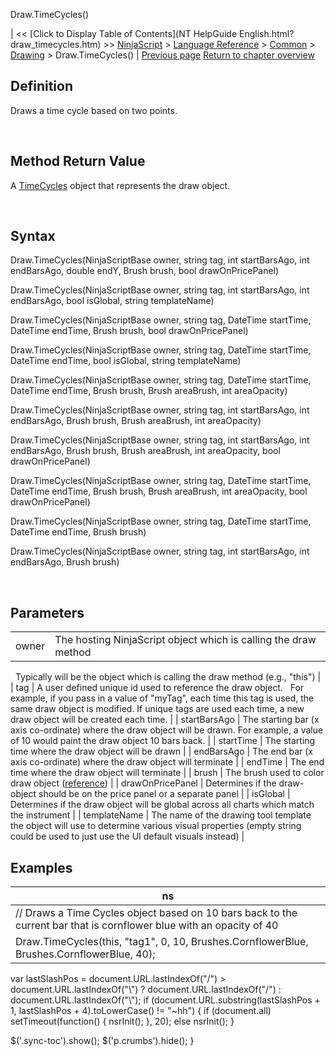﻿










 


Draw.TimeCycles()







| &lt;&lt; [Click to Display Table of Contents](NT HelpGuide English.html?draw_timecycles.htm) &gt;&gt;
 [NinjaScript](ninjascript.htm) &gt; [Language Reference](language_reference_wip.htm) &gt; [Common](common.htm) &gt; [Drawing](drawing.htm) &gt;
Draw.TimeCycles() | [Previous page](textfixed.htm)
[Return to chapter overview](drawing.htm)










Definition
----------


Draws a time cycle based on two points.


 


Method Return Value
-------------------


A [TimeCycles](timecycles.htm) object that represents the draw object.


 


Syntax
------


Draw.TimeCycles(NinjaScriptBase owner, string tag, int startBarsAgo, int endBarsAgo, double endY, Brush brush, bool drawOnPricePanel)


Draw.TimeCycles(NinjaScriptBase owner, string tag, int startBarsAgo, int endBarsAgo, bool isGlobal, string templateName)


Draw.TimeCycles(NinjaScriptBase owner, string tag, DateTime startTime, DateTime endTime, Brush brush, bool drawOnPricePanel)


Draw.TimeCycles(NinjaScriptBase owner, string tag, DateTime startTime, DateTime endTime, bool isGlobal, string templateName)


Draw.TimeCycles(NinjaScriptBase owner, string tag, DateTime startTime, DateTime endTime, Brush brush, Brush areaBrush, int areaOpacity)


Draw.TimeCycles(NinjaScriptBase owner, string tag, int startBarsAgo, int endBarsAgo, Brush brush, Brush areaBrush, int areaOpacity)


Draw.TimeCycles(NinjaScriptBase owner, string tag, int startBarsAgo, int endBarsAgo, Brush brush, Brush areaBrush, int areaOpacity, bool drawOnPricePanel)


Draw.TimeCycles(NinjaScriptBase owner, string tag, DateTime startTime, DateTime endTime, Brush brush, Brush areaBrush, int areaOpacity, bool drawOnPricePanel)


Draw.TimeCycles(NinjaScriptBase owner, string tag, DateTime startTime, DateTime endTime, Brush brush)


Draw.TimeCycles(NinjaScriptBase owner, string tag, int startBarsAgo, int endBarsAgo, Brush brush)  

 


Parameters
----------




|  |  |
| --- | --- |
| owner | The hosting NinjaScript object which is calling the draw method
 
Typically will be the object which is calling the draw method (e.g., "this") |
| tag | A user defined unique id used to reference the draw object. 
 
For example, if you pass in a value of "myTag", each time this tag is used, the same draw object is modified. If unique tags are used each time, a new draw object will be created each time. |
| startBarsAgo | The starting bar (x axis co-ordinate) where the draw object will be drawn. For example, a value of 10 would paint the draw object 10 bars back. |
| startTime | The starting time where the draw object will be drawn |
| endBarsAgo | The end bar (x axis co-ordinate) where the draw object will terminate |
| endTime | The end time where the draw object will terminate |
| brush | The brush used to color draw object ([reference](https://msdn.microsoft.com/en-us/library/system.windows.media.brushes%28v=vs.110%29.aspx)) |
| drawOnPricePanel | Determines if the draw-object should be on the price panel or a separate panel |
| isGlobal | Determines if the draw object will be global across all charts which match the instrument |
| templateName | The name of the drawing tool template the object will use to determine various visual properties (empty string could be used to just use the UI default visuals instead) |





Examples
--------




| ns |
| --- |
| // Draws a Time Cycles object based on 10 bars back to the current bar that is cornflower blue with an opacity of 40
Draw.TimeCycles(this, "tag1", 0, 10, Brushes.CornflowerBlue, Brushes.CornflowerBlue, 40); |






 
 var lastSlashPos = document.URL.lastIndexOf("/") &gt; document.URL.lastIndexOf("\\") ? document.URL.lastIndexOf("/") : document.URL.lastIndexOf("\\");
 if (document.URL.substring(lastSlashPos + 1, lastSlashPos + 4).toLowerCase() != "~hh") {
 if (document.all) setTimeout(function() {
 nsrInit();
 }, 20);
 else nsrInit();
 }
 
 
 $('.sync-toc').show();
 $('p.crumbs').hide();
 }
 
 
 



